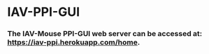 # IAV-PPI-GUI

### The IAV-Mouse PPI-GUI web server can be accessed at: https://iav-ppi.herokuapp.com/home.
